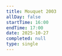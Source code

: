 ```yaml
---
title: Mouquet 2003
allDay: false
startTime: 16:00
endTime: 17:00
date: 2025-10-27
completed: null
type: single
---
```


